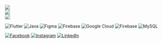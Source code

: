 ![](https://github-readme-stats.vercel.app/api?username=shakibalhasan-code&theme=dark&hide_border=true&include_all_commits=true&count_private=false)<br/>
![](https://github-readme-streak-stats.herokuapp.com/?user=shakibalhasan-code&theme=dark&hide_border=true)<br/>
![](https://github-readme-stats.vercel.app/api/top-langs/?username=shakibalhasan-code&theme=dark&hide_border=true&include_all_commits=true&count_private=false&layout=compact)

![Flutter](https://img.shields.io/badge/Flutter-%2302569B.svg?style=for-the-badge&logo=Flutter&logoColor=white) ![Java](https://img.shields.io/badge/java-%23ED8B00.svg?style=for-the-badge&logo=openjdk&logoColor=white) ![Figma](https://img.shields.io/badge/figma-%23F24E1E.svg?style=for-the-badge&logo=figma&logoColor=white) ![Firebase](https://img.shields.io/badge/firebase-%23039BE5.svg?style=for-the-badge&logo=firebase) ![Google Cloud](https://img.shields.io/badge/GoogleCloud-%234285F4.svg?style=for-the-badge&logo=google-cloud&logoColor=white) ![Firebase](https://img.shields.io/badge/Firebase-039BE5?style=for-the-badge&logo=Firebase&logoColor=white) ![MySQL](https://img.shields.io/badge/mysql-%2300000f.svg?style=for-the-badge&logo=mysql&logoColor=white)

[![Facebook](https://img.shields.io/badge/Facebook-%231877F2.svg?logo=Facebook&logoColor=white)](https://facebook.com/shahriarsakib.bro7) [![Instagram](https://img.shields.io/badge/Instagram-%23E4405F.svg?logo=Instagram&logoColor=white)](https://instagram.com/shahriarsakib_bro) [![LinkedIn](https://img.shields.io/badge/LinkedIn-%230077B5.svg?logo=linkedin&logoColor=white)](https://linkedin.com/in/shakibalhasan-code) 
